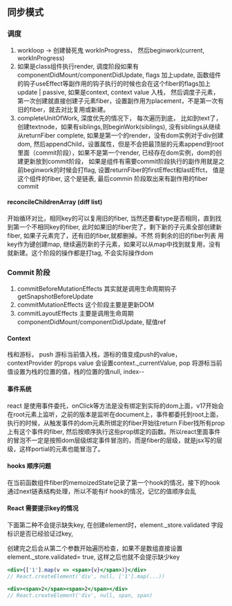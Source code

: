 ## 同步模式

### 调度

1. workloop -> 创建替死鬼 workInProgress， 然后beginwork(current, workInProgress)
2. 如果是class组件执行render, 调度阶段如果有componentDidMount/componentDidUpdate, flags 加上update, 函数组件的钩子useEffect等副作用的钩子执行的时候也会在这个fiber的flags加上update | passive, 如果是context, context value 入栈， 然后调度子元素，第一次创建就直接创建子元素fiber，设置副作用为placement，不是第一次有旧的fiber，就去对比复用或新建。
3. completeUnitOfWork, 深度优先的情况下， 每次遍历到底， 比如到text了，创建textnode，如果有siblings,则beginWork(siblings), 没有siblings从继续从returnFiber complete, 如果是第一个的render，没有dom实例对于div创建dom, 然后appendChild，设置属性，但是不会把最顶层的元素append到root里面（commit阶段），如果不是第一个render, 已经存在dom实例，dom的创建更新放到commit阶段， 如果是组件有需要commit阶段执行的副作用就是之前beginwork的时候会打flag, 设置returnFiber的firstEffect和lastEffct， 值是这个组件的fiber, 这个是链表, 最后commin 阶段取出来有副作用的fiber commit

#### reconcileChildrenArray (diff list)

开始循环对比，相同key的可以复用旧的fiber, 当然还要看type是否相同，直到找到第一个不相同key的fiber, 此时如果旧的fiber完了，剩下新的子元素全部创建新fiber, 如果子元素完了，还有旧的fiber,就都删掉。不然 将剩余的旧的fiber列表 用key作为键创建map, 继续遍历新的子元素，如果可以从map中找到就复用，没有就新建。这个阶段的操作都是打tag, 不会实际操作dom



### Commit 阶段

1. commitBeforeMutationEffects
   其实就是调用生命周期钩子getSnapshotBeforeUpdate
2. commitMutationEffects
   这个阶段主要是更新DOM
3. commitLayoutEffects
   主要是调用生命周期componentDidMount/componentDidUpdate, 赋值ref

#### Context

栈和游标， push 游标当前值入栈，游标的值变成push的value， contextProvider 的props value 会设置context._currentValue, pop 将游标当前值设置为栈的位置的值，栈的位置的值null, index--



#### 事件系统

react 是使用事件委托，onClick等方法是没有绑定到实际的dom上面，v17开始会在root元素上监听，之前的版本是监听在document上，事件都委托到root上面，执行的时候，从触发事件的dom元素所绑定的fiber开始往return Fiber找所有prop上有这个事件的fiber, 然后按顺序执行这些prop绑定的函数。所以react里面事件的冒泡不一定是按照dom层级绑定事件冒泡的，而是fiber的层级，就是jsx写的层级，这样portial的元素也能冒泡了。



#### hooks 顺序问题

在当前函数组件fiber的memoizedState记录了第一个hook的情况，接下的hook通过next链表结构处理，所以不能有if hook的情况，记忆的值顺序会乱



#### React 需要提示key的情况

下面第二种不会提示缺失key, 在创建element时，element._store.validated 字段标识是否已经验证过key,

创建完之后会从第二个参数开始遍历检查，如果不是数组直接设置element._store.validated= true, 这样之后也就不会提示缺少key

```jsx
<div>{['1'].map(v => <span>{v}</span>)}</div>
// React.createElement('div', null, ['1'].map(...))

<div><span>2</span><span>2</span></div>
// React.createElement('div', null, span, span) 

```





